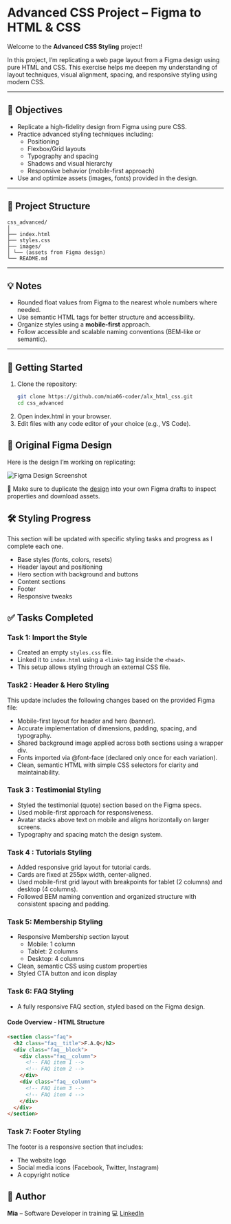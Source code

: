 # Advanced CSS Project – Figma to HTML & CSS

Welcome to the **Advanced CSS Styling** project!

In this project, I’m replicating a web page layout from a Figma design using pure HTML and CSS. This exercise helps me deepen my understanding of layout techniques, visual alignment, spacing, and responsive styling using modern CSS.

---

## 🎯 Objectives

- Replicate a high-fidelity design from Figma using pure CSS.
- Practice advanced styling techniques including:
  - Positioning
  - Flexbox/Grid layouts
  - Typography and spacing
  - Shadows and visual hierarchy
  - Responsive behavior (mobile-first approach)
- Use and optimize assets (images, fonts) provided in the design.

---

## 📁 Project Structure

```plaintext
css_advanced/
│
├── index.html
├── styles.css
├── images/
│ └── (assets from Figma design)
└── README.md
```

---

## 💡 Notes

- Rounded float values from Figma to the nearest whole numbers where needed.
- Use semantic HTML tags for better structure and accessibility.
- Organize styles using a **mobile-first** approach.
- Follow accessible and scalable naming conventions (BEM-like or semantic).

---

## 🚀 Getting Started

1. Clone the repository:
   ```bash
   git clone https://github.com/mia06-coder/alx_html_css.git
   cd css_advanced
   ```
2. Open index.html in your browser.
3. Edit files with any code editor of your choice (e.g., VS Code).

## 🎨 Original Figma Design

Here is the design I’m working on replicating:

![Figma Design Screenshot](./images/figma-design.png)

📌 Make sure to duplicate the [design](https://www.figma.com/design/nbRGQSlIiRKSnNcnwcSASS/Homepage--Copy-?node-id=0-1&p=f&t=Iz5osdTWAgvXyBdL-0) into your own Figma drafts to inspect properties and download assets.

## 🛠️ Styling Progress

This section will be updated with specific styling tasks and progress as I complete each one.

- Base styles (fonts, colors, resets)
- Header layout and positioning
- Hero section with background and buttons
- Content sections
- Footer
- Responsive tweaks

## ✅ Tasks Completed

### Task 1: Import the Style

- Created an empty `styles.css` file.
- Linked it to `index.html` using a `<link>` tag inside the `<head>`.
- This setup allows styling through an external CSS file.

### Task2 : Header & Hero Styling

This update includes the following changes based on the provided Figma file:

- Mobile-first layout for header and hero (banner).
- Accurate implementation of dimensions, padding, spacing, and typography.
- Shared background image applied across both sections using a wrapper div.
- Fonts imported via @font-face (declared only once for each variation).
- Clean, semantic HTML with simple CSS selectors for clarity and maintainability.

### Task 3 : Testimonial Styling

- Styled the testimonial (quote) section based on the Figma specs.
- Used mobile-first approach for responsiveness.
- Avatar stacks above text on mobile and aligns horizontally on larger screens.
- Typography and spacing match the design system.

### Task 4 : Tutorials Styling

- Added responsive grid layout for tutorial cards.
- Cards are fixed at 255px width, center-aligned.
- Used mobile-first grid layout with breakpoints for tablet (2 columns) and desktop (4 columns).
- Followed BEM naming convention and organized structure with consistent spacing and padding.

### Task 5: Membership Styling

- Responsive Membership section layout
  - Mobile: 1 column
  - Tablet: 2 columns
  - Desktop: 4 columns
- Clean, semantic CSS using custom properties
- Styled CTA button and icon display

### Task 6: FAQ Styling

- A fully responsive FAQ section, styled based on the Figma design.

#### Code Overview - HTML Structure

```html
<section class="faq">
  <h2 class="faq__title">F.A.Q</h2>
  <div class="faq__block">
    <div class="faq__column">
      <!-- FAQ item 1 -->
      <!-- FAQ item 2 -->
    </div>
    <div class="faq__column">
      <!-- FAQ item 3 -->
      <!-- FAQ item 4 -->
    </div>
  </div>
</section>
```

### Task 7: Footer Styling

The footer is a responsive section that includes:

- The website logo
- Social media icons (Facebook, Twitter, Instagram)
- A copyright notice

## 📌 Author

**Mia** – Software Developer in training 💻
[LinkedIn](https://www.linkedin.com/in/mia-mudzingwa)
